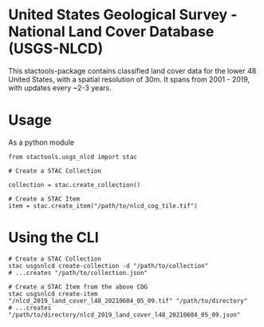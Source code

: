 # United States Geological Survey - National Land Cover Database (USGS-NLCD)

This stactools-package contains classified land cover data for the lower 48 United States, with a spatial resolution of 30m.
It spans from 2001 - 2019, with updates every ~2-3 years. 


# Usage

As a python module
```
from stactools.usgs_nlcd import stac

# Create a STAC Collection

collection = stac.create_collection()

# Create a STAC Item
item = stac.create_item("/path/to/nlcd_cog_tile.tif")
```
# Using the CLI
```
# Create a STAC Collection
stac usgsnlcd create-collection -d "/path/to/collection"
# ...creates "/path/to/collection.json"

# Create a STAC Item from the above COG
stac usgsnlcd create-item "/nlcd_2019_land_cover_l48_20210604_05_09.tif" "/path/to/directory"
# ...creates "/path/to/directory/nlcd_2019_land_cover_l48_20210604_05_09.json"
```
